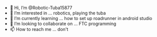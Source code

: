 - 👋 Hi, I’m @Robotic-Tuba15877
- 👀 I’m interested in ... robotics, playing the tuba
- 🌱 I’m currently learning ... how to set up roadrunner in android studio
- 💞️ I’m looking to collaborate on ... FTC programming
- 📫 How to reach me ... don't

<!---
Robotic-Tuba15877/Robotic-Tuba15877 is a ✨ special ✨ repository because its `README.md` (this file) appears on your GitHub profile.
You can click the Preview link to take a look at your changes.
--->
